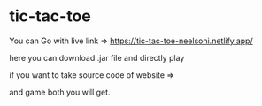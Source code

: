 # tic-tac-toe


You can Go with live link => https://tic-tac-toe-neelsoni.netlify.app/ 

here you can download .jar file and directly play

if you want to take source code of website =>

and game both you will get.
